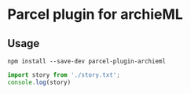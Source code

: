 # Parcel plugin for archieML

## Usage

```
npm install --save-dev parcel-plugin-archieml
```

```javascript
import story from './story.txt';
console.log(story)
```
